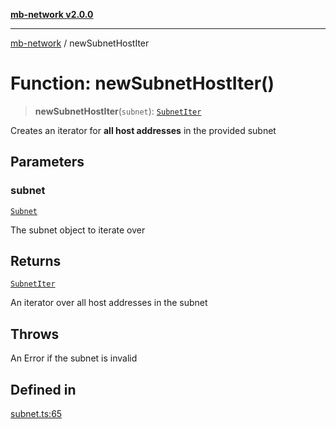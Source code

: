 [**mb-network v2.0.0**](../README.md)

***

[mb-network](../README.md) / newSubnetHostIter

# Function: newSubnetHostIter()

> **newSubnetHostIter**(`subnet`): [`SubnetIter`](../interfaces/SubnetIter.md)

Creates an iterator for **all host addresses** in the provided subnet

## Parameters

### subnet

[`Subnet`](../interfaces/Subnet.md)

The subnet object to iterate over

## Returns

[`SubnetIter`](../interfaces/SubnetIter.md)

An iterator over all host addresses in the subnet

## Throws

An Error if the subnet is invalid

## Defined in

[subnet.ts:65](https://github.com/mbachmann97/mb-network/blob/3f5d1757544ae826d544d9a0cd9aec41c51c4650/src/subnet.ts#L65)

